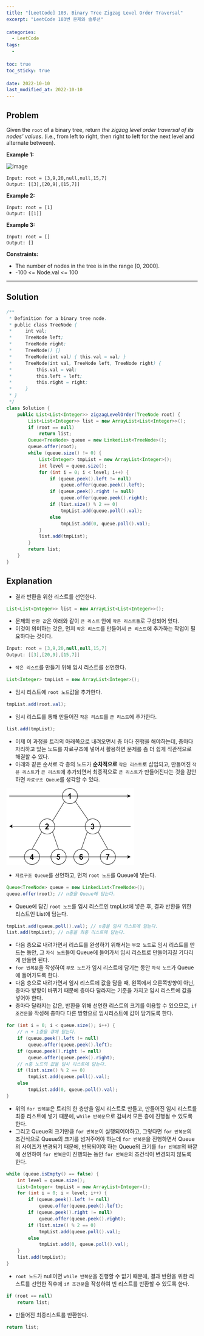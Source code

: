 ```yaml
---
title: "[LeetCode] 103. Binary Tree Zigzag Level Order Traversal"
excerpt: "LeetCode 103번 문제와 솔루션"

categories:
  - LeetCode
tags:
  - 

toc: true
toc_sticky: true
 
date: 2022-10-10
last_modified_at: 2022-10-10
---
```

## **Problem**
Given the `root` of a binary tree, return *the zigzag level order traversal of its nodes' values*. (i.e., from left to right, then right to left for the next level and alternate between).

**Example 1:**

![image](https://user-images.githubusercontent.com/107045604/194709933-e54323ba-f1d8-4265-b870-77f604ef04a8.png)

```
Input: root = [3,9,20,null,null,15,7]
Output: [[3],[20,9],[15,7]]
```
**Example 2:**
```
Input: root = [1]
Output: [[1]]
```
**Example 3:**
```
Input: root = []
Output: []
```
**Constraints:**
- The number of nodes in the tree is in the range [0, 2000].
- -100 <= Node.val <= 100

---
## **Solution**
```java
/**
 * Definition for a binary tree node.
 * public class TreeNode {
 *     int val;
 *     TreeNode left;
 *     TreeNode right;
 *     TreeNode() {}
 *     TreeNode(int val) { this.val = val; }
 *     TreeNode(int val, TreeNode left, TreeNode right) {
 *         this.val = val;
 *         this.left = left;
 *         this.right = right;
 *     }
 * }
 */
class Solution {
    public List<List<Integer>> zigzagLevelOrder(TreeNode root) {
        List<List<Integer>> list = new ArrayList<List<Integer>>();
        if (root == null)
            return list;
        Queue<TreeNode> queue = new LinkedList<TreeNode>();
        queue.offer(root);
        while (queue.size() != 0) {
            List<Integer> tmpList = new ArrayList<Integer>();
            int level = queue.size();
            for (int i = 0; i < level; i++) {
                if (queue.peek().left != null)
                    queue.offer(queue.peek().left);
                if (queue.peek().right != null)
                    queue.offer(queue.peek().right);
                if (list.size() % 2 == 0)
                    tmpList.add(queue.poll().val);
                else
                    tmpList.add(0, queue.poll().val);
            }
            list.add(tmpList);
        }
        return list;
    }
}
```
## **Explanation**
- 결과 반환을 위한 리스트를 선언한다.
```java
List<List<Integer>> list = new ArrayList<List<Integer>>();
```
- 문제의 `반환 값`은 아래와 같이 `큰 리스트` 안에 `작은 리스트들`로 구성되어 있다.
- 이것이 의미하는 것은, 먼저 `작은 리스트`를 만들어서 `큰 리스트`에 추가하는 작업이 필요하다는 것이다. 
```java
Input: root = [3,9,20,null,null,15,7]
Output: [[3],[20,9],[15,7]]
```
- `작은 리스트`를 만들기 위해 임시 리스트를 선언한다.
```java
List<Integer> tmpList = new ArrayList<Integer>();
```
- 임시 리스트에 `root 노드`값을 추가한다.
```java
tmpList.add(root.val);
```
- 임시 리스트를 통해 만들어진 `작은 리스트`를 `큰 리스트`에 추가한다.
```java
list.add(tmpList);
```
- 이제 이 과정을 트리의 아래쪽으로 내려오면서 층 마다 진행을 해야하는데, 층마다 자리하고 있는 노드를 자료구조에 넣어서 활용하면 문제를 좀 더 쉽게 직관적으로 해결할 수 있다.
- 아래와 같은 순서로 각 층의 노드가 **순차적으로** `작은 리스트`로 삽입되고, 만들어진 `작은 리스트`가 `큰 리스트`에 추가되면서 최종적으로 `큰 리스트`가 만들어진다는 것을 감안하면 `자료구조 Queue`를 생각할 수 있다.

![다이어그램1](/assets/images/LeetCode/LeetCode103/다이어그램1.png)

- `자료구조 Queue`를 선언하고, 먼저 `root 노드`를 Queue에 넣는다.
```java
Queue<TreeNode> queue = new LinkedList<TreeNode>();
queue.offer(root); // n층을 Queue에 담는다.
```
- Queue에 담긴 `root 노드`를 임시 리스트인 tmpList에 넣은 후, 결과 반환을 위한 리스트인 List에 담는다.
```java
tmpList.add(queue.poll().val); // n층을 임시 리스트에 담는다.
list.add(tmpList); // n층을 최종 리스트에 담는다.
```
- 다음 층으로 내려가면서 리스트를 완성하기 위해서는 `부모 노드`로 임시 리스트를 만드는 동안, 그 `자식 노드`들이 Queue에 들어가서 임시 리스트로 만들어지길 기다리게 만들면 된다.
- `for 반복문`을 작성하여 `부모 노드`가 임시 리스트에 담기는 동안 `자식 노드`가 Queue에 들어가도록 한다.
- 다음 층으로 내려가면서 임시 리스트에 값을 담을 때, 왼쪽에서 오른쪽방향이 아닌, 층마다 방향이 바뀌기 때문에 층마다 달라지는 기준을 가지고 임시 리스트에 값을 넣어야 한다.
- 층마다 달라지는 값은, 반환을 위해 선언한 리스트의 크기를 이용할 수 있으므로, `if 조건문`을 작성해 층마다 다른 방향으로 임시리스트에 값이 담기도록 한다.
```java
for (int i = 0; i < queue.size(); i++) {
    // n + 1층을 큐에 담는다.
    if (queue.peek().left != null)
        queue.offer(queue.peek().left);
    if (queue.peek().right != null)
        queue.offer(queue.peek().right);
    // n층 노드의 값을 임시 리스트에 담는다.
    if (list.size() % 2 == 0)
        tmpList.add(queue.poll().val);
    else
        tmpList.add(0, queue.poll().val);
}
```
- 위의 `for 반복문`은 트리의 한 층만을 임시 리스트로 만들고, 만들어진 임시 리스트를 최종 리스트에 넣기 때문에, `while 반복문`으로 감싸서 모든 층에 진행될 수 있도록 한다.
- 그리고 Queue의 크기만큼 `for 반복문`이 실행되어야하고, 그렇다면 `for 반복문`의 조건식으로 Queue의 크기를 넘겨주어야 하는데 `for 반복문`을 진행하면서 Queue의 사이즈가 변경되기 때문에, 반복되어야 하는 Queue의 크기를 `for 반복문`의 바깥에 선언하여 `for 반복문`이 진행되는 동안 `for 반복문`의 조건식이 변경되지 않도록 한다.
```java
while (queue.isEmpty() == false) {
    int level = queue.size();
    List<Integer> tmpList = new ArrayList<Integer>();
    for (int i = 0; i < level; i++) {
        if (queue.peek().left != null)
            queue.offer(queue.peek().left);
        if (queue.peek().right != null)
            queue.offer(queue.peek().right);
        if (list.size() % 2 == 0)
            tmpList.add(queue.poll().val);
        else
            tmpList.add(0, queue.poll().val);
    }
    list.add(tmpList);
}
```
- `root 노드`가 null이면 `while 반복문`을 진행할 수 없기 때문에, 결과 반환을 위한 리스트를 선언한 직후에 `if 조건문`을 작성하여 빈 리스트를 반환할 수 있도록 한다.
```java
if (root == null)
    return list;
```
- 만들어진 최종리스트를 반환한다.
```java
return list;
```